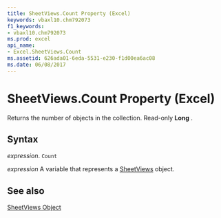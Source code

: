 ```yaml
---
title: SheetViews.Count Property (Excel)
keywords: vbaxl10.chm792073
f1_keywords:
- vbaxl10.chm792073
ms.prod: excel
api_name:
- Excel.SheetViews.Count
ms.assetid: 626ada01-6eda-5531-e230-f1d00ea6ac08
ms.date: 06/08/2017
---
```



# SheetViews.Count Property (Excel)

Returns the number of objects in the collection. Read-only  **Long** .


## Syntax

 _expression_. `Count`

 _expression_ A variable that represents a [SheetViews](./Excel.SheetViews.md) object.


## See also


[SheetViews Object](Excel.SheetViews.md)

